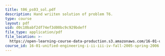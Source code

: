 ```yaml
---
title: t06_ps03_sol.pdf
description: Hand wriiten solution of problem T6.
type: course
layout: pdf
uid: d0c10babf2df74ef3d00bc9c929bdeff
file_type: application/pdf
file_location: >-
  https://open-learning-course-data-production.s3.amazonaws.com/16-01-unified-engineering-i-ii-iii-iv-fall-2005-spring-2006/d0c10babf2df74ef3d00bc9c929bdeff_t06_ps03_sol.pdf
course_id: 16-01-unified-engineering-i-ii-iii-iv-fall-2005-spring-2006
---
```

